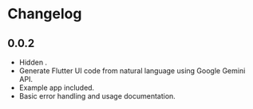 # Changelog

## 0.0.2

- Hidden .
- Generate Flutter UI code from natural language using Google Gemini API.
- Example app included.
- Basic error handling and usage documentation.
